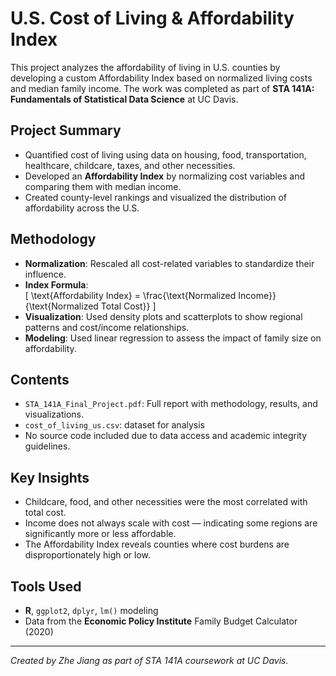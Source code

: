 # U.S. Cost of Living & Affordability Index

This project analyzes the affordability of living in U.S. counties by developing a custom Affordability Index based on normalized living costs and median family income. The work was completed as part of **STA 141A: Fundamentals of Statistical Data Science** at UC Davis.

## Project Summary

- Quantified cost of living using data on housing, food, transportation, healthcare, childcare, taxes, and other necessities.
- Developed an **Affordability Index** by normalizing cost variables and comparing them with median income.
- Created county-level rankings and visualized the distribution of affordability across the U.S.

## Methodology

- **Normalization**: Rescaled all cost-related variables to standardize their influence.
- **Index Formula**:  
  \[
  \text{Affordability Index} = \frac{\text{Normalized Income}}{\text{Normalized Total Cost}}
  \]
- **Visualization**: Used density plots and scatterplots to show regional patterns and cost/income relationships.
- **Modeling**: Used linear regression to assess the impact of family size on affordability.

## Contents

- `STA_141A_Final_Project.pdf`: Full report with methodology, results, and visualizations.
- `cost_of_living_us.csv`: dataset for analysis
- No source code included due to data access and academic integrity guidelines.

## Key Insights

- Childcare, food, and other necessities were the most correlated with total cost.
- Income does not always scale with cost — indicating some regions are significantly more or less affordable.
- The Affordability Index reveals counties where cost burdens are disproportionately high or low.

## Tools Used

- **R**, `ggplot2`, `dplyr`, `lm()` modeling
- Data from the **Economic Policy Institute** Family Budget Calculator (2020)

---

*Created by Zhe Jiang as part of STA 141A coursework at UC Davis.*
